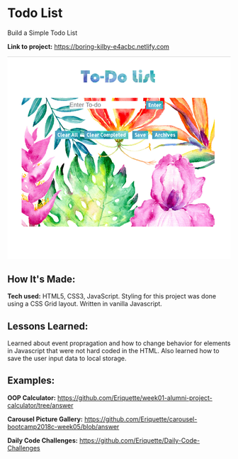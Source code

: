 # Todo List
Build a Simple Todo List

**Link to project:** https://boring-kilby-e4acbc.netlify.com

![alt tag](to-do.png)

## How It's Made:

**Tech used:** HTML5, CSS3, JavaScript.
Styling for this project was done using a CSS Grid layout. Written in vanilla Javascript.

## Lessons Learned:
Learned about event propragation and how to change behavior for elements in Javascript that were not hard coded in the HTML.  Also learned how to save the user input data to local storage.

## Examples:


**OOP Calculator:** https://github.com/Eriquette/week01-alumni-project-calculator/tree/answer

**Carousel Picture Gallery:** https://github.com/Eriquette/carousel-bootcamp2018c-week05/blob/answer

**Daily Code Challenges:** https://github.com/Eriquette/Daily-Code-Challenges
